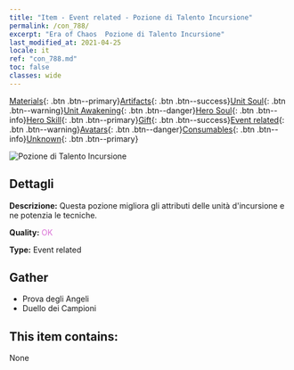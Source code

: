 ```yaml
---
title: "Item - Event related - Pozione di Talento Incursione"
permalink: /con_788/
excerpt: "Era of Chaos  Pozione di Talento Incursione"
last_modified_at: 2021-04-25
locale: it
ref: "con_788.md"
toc: false
classes: wide
---
```

 [Materials](/ItemsIT/){: .btn .btn--primary}[Artifacts](/ItemsIT/Artifacts/){: .btn .btn--success}[Unit Soul](/ItemsIT/UnitSoul/){: .btn .btn--warning}[Unit Awakening](/ItemsIT/UnitAwakening/){: .btn .btn--danger}[Hero Soul](/ItemsIT/HeroSoul/){: .btn .btn--info}[Hero Skill](/ItemsIT/HeroSkill/){: .btn .btn--primary}[Gift](/ItemsIT/Gift/){: .btn .btn--success}[Event related](/ItemsIT/Events/){: .btn .btn--warning}[Avatars](/ItemsIT/Avatars/){: .btn .btn--danger}[Consumables](/ItemsIT/Consumables/){: .btn .btn--info}[Unknown](/ItemsIT/Unknown/){: .btn .btn--primary}

 ![Pozione di Talento Incursione](/images/t/i_3046.png)

## Dettagli
 **Descrizione:** Questa pozione migliora gli attributi delle unità d'incursione e ne potenzia le tecniche.

 **Quality:** <span style="color: #DA70D6">OK</span>

 **Type:** Event related

## Gather

*    Prova degli Angeli 
*    Duello dei Campioni 

## This item contains:

  None

